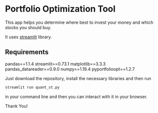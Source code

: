 # Portfolio Optimization Tool
This app helps you determine where best to invest your money and which stocks you should buy. 
 
It uses [streamlit](https://streamlit.io) library.

 ## Requirements
 
pandas==1.1.4
streamlit==0.73.1
matplotlib==3.3.3
pandas_datareader==0.9.0
numpy==1.19.4
pyportfolioopt==1.2.7
 
Just download the repository, install the necessary libraries and then run
 ```python
streamlit run quant_st.py
```
in your command line and then you can interact with it in your browser.

Thank You!
